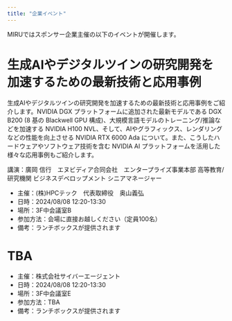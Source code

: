 ```yaml
---
title: "企業イベント"
---
```


MIRUではスポンサー企業主催の以下のイベントが開催します。

# 生成AIやデジタルツインの研究開発を加速するための最新技術と応用事例

生成AIやデジタルツインの研究開発を加速するための最新技術と応用事例をご紹介します。NVIDIA DGX プラットフォームに追加された最新モデルである DGX B200 (8 基の Blackwell GPU 構成)、大規模言語モデルのトレーニング/推論などを加速する NVIDIA H100 NVL、そして、AIやグラフィックス、レンダリングなどの性能を向上させる NVIDIA RTX 6000 Ada について。また、こうしたハードウェアやソフトウェア技術を含む NVIDIA AI プラットフォームを活用した様々な応用事例もご紹介します。

講演：廣岡 信行　エヌビディア合同会社　エンタープライズ事業本部 高等教育/研究機関 ビジネスデベロップメント シニアマネージャー

- 主催：(株)HPCテック　代表取締役　奥山義弘
- 日時：2024/08/08 12:20-13:30
- 場所：3F中会議室B
- 参加方法：会場に直接お越しください（定員100名）
- 備考：ランチボックスが提供されます

# TBA

- 主催：株式会社サイバーエージェント
- 日時：2024/08/08 12:20-13:30
- 場所：3F中会議室E
- 参加方法：TBA
- 備考：ランチボックスが提供されます
